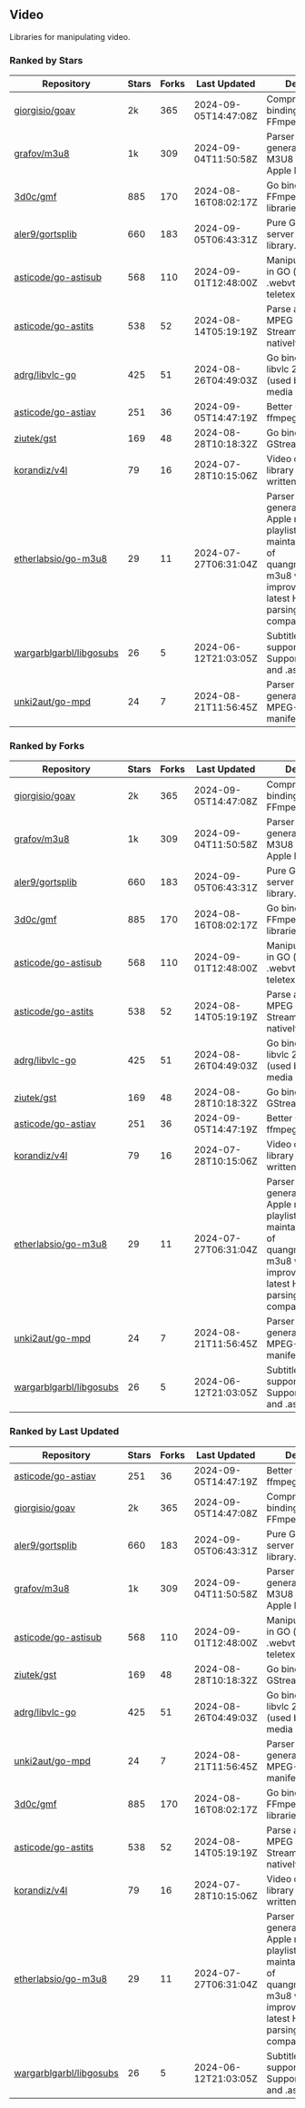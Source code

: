 ## Video

Libraries for manipulating video.

### Ranked by Stars

| Repository | Stars | Forks | Last Updated | Description | 
|------------|-------|-------|--------------|-------------|
| [giorgisio/goav](https://github.com/giorgisio/goav) | 2k | 365 | 2024-09-05T14:47:08Z |  Comprehensive Go bindings for FFmpeg. |
| [grafov/m3u8](https://github.com/grafov/m3u8) | 1k | 309 | 2024-09-04T11:50:58Z |  Parser and generator library of M3U8 playlists for Apple HLS. |
| [3d0c/gmf](https://github.com/3d0c/gmf) | 885 | 170 | 2024-08-16T08:02:17Z |  Go bindings for FFmpeg av\* libraries. |
| [aler9/gortsplib](https://github.com/aler9/gortsplib) | 660 | 183 | 2024-09-05T06:43:31Z |  Pure Go RTSP server and client library. |
| [asticode/go-astisub](https://github.com/asticode/go-astisub) | 568 | 110 | 2024-09-01T12:48:00Z |  Manipulate subtitles in GO (.srt, .stl, .ttml, .webvtt, .ssa/.ass, teletext, .smi, etc.). |
| [asticode/go-astits](https://github.com/asticode/go-astits) | 538 | 52 | 2024-08-14T05:19:19Z |  Parse and demux MPEG Transport Streams (.ts) natively in GO. |
| [adrg/libvlc-go](https://github.com/adrg/libvlc-go) | 425 | 51 | 2024-08-26T04:49:03Z |  Go bindings for libvlc 2.X/3.X/4.X (used by the VLC media player). |
| [asticode/go-astiav](https://github.com/asticode/go-astiav) | 251 | 36 | 2024-09-05T14:47:19Z |  Better C bindings for ffmpeg in GO. |
| [ziutek/gst](https://github.com/ziutek/gst) | 169 | 48 | 2024-08-28T10:18:32Z |  Go bindings for GStreamer. |
| [korandiz/v4l](https://github.com/korandiz/v4l) | 79 | 16 | 2024-07-28T10:15:06Z |  Video capture library for Linux, written in Go. |
| [etherlabsio/go-m3u8](https://github.com/etherlabsio/go-m3u8) | 29 | 11 | 2024-07-27T06:31:04Z |  Parser and generator library for Apple m3u8 playlists. Actively maintained version of quangngotan95/go-m3u8 with improvements and latest HLS playlist parsing compatibility. |
| [wargarblgarbl/libgosubs](https://github.com/wargarblgarbl/libgosubs) | 26 | 5 | 2024-06-12T21:03:05Z |  Subtitle format support for go. Supports .srt, .ttml, and .ass. |
| [unki2aut/go-mpd](https://github.com/unki2aut/go-mpd) | 24 | 7 | 2024-08-21T11:56:45Z |  Parser and generator library for MPEG-DASH manifest files. |

### Ranked by Forks

| Repository | Stars | Forks | Last Updated | Description | 
|------------|-------|-------|--------------|-------------|
| [giorgisio/goav](https://github.com/giorgisio/goav) | 2k | 365 | 2024-09-05T14:47:08Z |  Comprehensive Go bindings for FFmpeg. |
| [grafov/m3u8](https://github.com/grafov/m3u8) | 1k | 309 | 2024-09-04T11:50:58Z |  Parser and generator library of M3U8 playlists for Apple HLS. |
| [aler9/gortsplib](https://github.com/aler9/gortsplib) | 660 | 183 | 2024-09-05T06:43:31Z |  Pure Go RTSP server and client library. |
| [3d0c/gmf](https://github.com/3d0c/gmf) | 885 | 170 | 2024-08-16T08:02:17Z |  Go bindings for FFmpeg av\* libraries. |
| [asticode/go-astisub](https://github.com/asticode/go-astisub) | 568 | 110 | 2024-09-01T12:48:00Z |  Manipulate subtitles in GO (.srt, .stl, .ttml, .webvtt, .ssa/.ass, teletext, .smi, etc.). |
| [asticode/go-astits](https://github.com/asticode/go-astits) | 538 | 52 | 2024-08-14T05:19:19Z |  Parse and demux MPEG Transport Streams (.ts) natively in GO. |
| [adrg/libvlc-go](https://github.com/adrg/libvlc-go) | 425 | 51 | 2024-08-26T04:49:03Z |  Go bindings for libvlc 2.X/3.X/4.X (used by the VLC media player). |
| [ziutek/gst](https://github.com/ziutek/gst) | 169 | 48 | 2024-08-28T10:18:32Z |  Go bindings for GStreamer. |
| [asticode/go-astiav](https://github.com/asticode/go-astiav) | 251 | 36 | 2024-09-05T14:47:19Z |  Better C bindings for ffmpeg in GO. |
| [korandiz/v4l](https://github.com/korandiz/v4l) | 79 | 16 | 2024-07-28T10:15:06Z |  Video capture library for Linux, written in Go. |
| [etherlabsio/go-m3u8](https://github.com/etherlabsio/go-m3u8) | 29 | 11 | 2024-07-27T06:31:04Z |  Parser and generator library for Apple m3u8 playlists. Actively maintained version of quangngotan95/go-m3u8 with improvements and latest HLS playlist parsing compatibility. |
| [unki2aut/go-mpd](https://github.com/unki2aut/go-mpd) | 24 | 7 | 2024-08-21T11:56:45Z |  Parser and generator library for MPEG-DASH manifest files. |
| [wargarblgarbl/libgosubs](https://github.com/wargarblgarbl/libgosubs) | 26 | 5 | 2024-06-12T21:03:05Z |  Subtitle format support for go. Supports .srt, .ttml, and .ass. |

### Ranked by Last Updated

| Repository | Stars | Forks | Last Updated | Description | 
|------------|-------|-------|--------------|-------------|
| [asticode/go-astiav](https://github.com/asticode/go-astiav) | 251 | 36 | 2024-09-05T14:47:19Z |  Better C bindings for ffmpeg in GO. |
| [giorgisio/goav](https://github.com/giorgisio/goav) | 2k | 365 | 2024-09-05T14:47:08Z |  Comprehensive Go bindings for FFmpeg. |
| [aler9/gortsplib](https://github.com/aler9/gortsplib) | 660 | 183 | 2024-09-05T06:43:31Z |  Pure Go RTSP server and client library. |
| [grafov/m3u8](https://github.com/grafov/m3u8) | 1k | 309 | 2024-09-04T11:50:58Z |  Parser and generator library of M3U8 playlists for Apple HLS. |
| [asticode/go-astisub](https://github.com/asticode/go-astisub) | 568 | 110 | 2024-09-01T12:48:00Z |  Manipulate subtitles in GO (.srt, .stl, .ttml, .webvtt, .ssa/.ass, teletext, .smi, etc.). |
| [ziutek/gst](https://github.com/ziutek/gst) | 169 | 48 | 2024-08-28T10:18:32Z |  Go bindings for GStreamer. |
| [adrg/libvlc-go](https://github.com/adrg/libvlc-go) | 425 | 51 | 2024-08-26T04:49:03Z |  Go bindings for libvlc 2.X/3.X/4.X (used by the VLC media player). |
| [unki2aut/go-mpd](https://github.com/unki2aut/go-mpd) | 24 | 7 | 2024-08-21T11:56:45Z |  Parser and generator library for MPEG-DASH manifest files. |
| [3d0c/gmf](https://github.com/3d0c/gmf) | 885 | 170 | 2024-08-16T08:02:17Z |  Go bindings for FFmpeg av\* libraries. |
| [asticode/go-astits](https://github.com/asticode/go-astits) | 538 | 52 | 2024-08-14T05:19:19Z |  Parse and demux MPEG Transport Streams (.ts) natively in GO. |
| [korandiz/v4l](https://github.com/korandiz/v4l) | 79 | 16 | 2024-07-28T10:15:06Z |  Video capture library for Linux, written in Go. |
| [etherlabsio/go-m3u8](https://github.com/etherlabsio/go-m3u8) | 29 | 11 | 2024-07-27T06:31:04Z |  Parser and generator library for Apple m3u8 playlists. Actively maintained version of quangngotan95/go-m3u8 with improvements and latest HLS playlist parsing compatibility. |
| [wargarblgarbl/libgosubs](https://github.com/wargarblgarbl/libgosubs) | 26 | 5 | 2024-06-12T21:03:05Z |  Subtitle format support for go. Supports .srt, .ttml, and .ass. |

